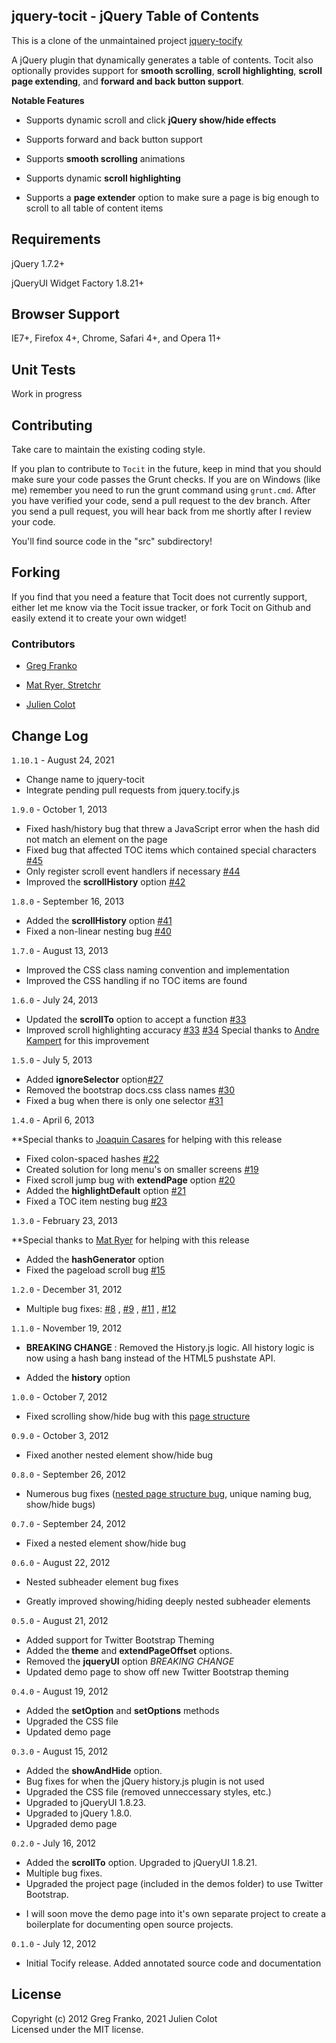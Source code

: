 jquery-tocit - jQuery Table of Contents
-------------------------------------------

This is a clone of the unmaintained project [jquery-tocify](https://github.com/gfranko/jquery.tocify.js)

A jQuery plugin that dynamically generates a table of contents. Tocit also optionally
provides support for **smooth scrolling**, **scroll highlighting**, **scroll page extending**, and **forward and back
button support**.


**Notable Features**

- Supports dynamic scroll and click **jQuery show/hide effects**

- Supports forward and back button support

- Supports **smooth scrolling** animations

- Supports dynamic **scroll highlighting**

- Supports a **page extender** option to make sure a page is big enough to scroll to all table of content items

## Requirements

jQuery 1.7.2+

jQueryUI Widget Factory 1.8.21+

## Browser Support

IE7+, Firefox 4+, Chrome, Safari 4+, and Opera 11+

## Unit Tests

Work in progress

## Contributing

Take care to maintain the existing coding style.

If you plan to contribute to `Tocit` in the future, keep in mind that you should make sure your code passes the Grunt
checks. If you are on Windows (like me) remember you need to run the grunt command using `grunt.cmd`.
After you have verified your code, send a pull request to the dev branch. After you send a pull request, you will
hear back from me shortly after I review your code.

You'll find source code in the "src" subdirectory!

## Forking

If you find that you need a feature that Tocit does not currently support, either let me know via the Tocit issue
tracker, or fork Tocit on Github and easily extend it to create your own widget!

### Contributors

* [Greg Franko](https://github.com/gfranko)

* [Mat Ryer, Stretchr](https://github.com/matryer)

* [Julien Colot](https://github.com/jcolot)

## Change Log

`1.10.1` - August 24, 2021

- Change name to jquery-tocit
- Integrate pending pull requests from jquery.tocify.js


`1.9.0` - October 1, 2013

- Fixed hash/history bug that threw a JavaScript error when the hash did not match an element on the page
- Fixed bug that affected TOC items which contained special
  characters [#45](https://github.com/gfranko/jquery.tocify.js/issues/45)
- Only register scroll event handlers if necessary [#44](https://github.com/gfranko/jquery.tocify.js/issues/44)
- Improved the **scrollHistory** option [#42](https://github.com/gfranko/jquery.tocify.js/issues/42)

`1.8.0` - September 16, 2013

- Added the **scrollHistory** option [#41](https://github.com/gfranko/jquery.tocify.js/issues/41)
- Fixed a non-linear nesting bug [#40](https://github.com/gfranko/jquery.tocify.js/issues/40)

`1.7.0` - August 13, 2013

- Improved the CSS class naming convention and implementation
- Improved the CSS handling if no TOC items are found

`1.6.0` - July 24, 2013

- Updated the **scrollTo**  option to accept a function [#33](https://github.com/gfranko/jquery.tocify.js/issues/33)
- Improved scroll highlighting
  accuracy [#33](https://github.com/gfranko/jquery.tocify.js/issues/33) [#34](https://github.com/gfranko/jquery.tocify.js/issues/34)
  Special thanks to [Andre Kampert](https://github.com/andrekampert) for this improvement

`1.5.0` - July 5, 2013

- Added **ignoreSelector**  option[#27](https://github.com/gfranko/jquery.tocify.js/issues/27)
- Removed the bootstrap docs.css class names [#30](https://github.com/gfranko/jquery.tocify.js/issues/30)
- Fixed a bug when there is only one selector [#31](https://github.com/gfranko/jquery.tocify.js/issues/31)

`1.4.0` - April 6, 2013

**Special thanks to [Joaquin Casares](https://github.com/joaquincasares) for helping with this release

- Fixed colon-spaced hashes [#22](https://github.com/gfranko/jquery.tocify.js/pull/22)
- Created solution for long menu's on smaller screens [#19](https://github.com/gfranko/jquery.tocify.js/issues/19)
- Fixed scroll jump bug with **extendPage** option [#20](https://github.com/gfranko/jquery.tocify.js/issues/20)
- Added the **highlightDefault** option [#21](https://github.com/gfranko/jquery.tocify.js/issues/21)
- Fixed a TOC item nesting bug [#23](https://github.com/gfranko/jquery.tocify.js/issues/23)

`1.3.0` - February 23, 2013

**Special thanks to [Mat Ryer](https://github.com/matryer) for helping with this release

- Added the **hashGenerator** option
- Fixed the pageload scroll bug [#15](https://github.com/gfranko/jquery.tocify.js/issues/15)

`1.2.0` - December 31, 2012

- Multiple bug fixes: [#8](https://github.com/gfranko/jquery.tocify.js/issues/8)
  , [#9](https://github.com/gfranko/jquery.tocify.js/issues/9)
  , [#11](https://github.com/gfranko/jquery.tocify.js/issues/11)
  , [#12](https://github.com/gfranko/jquery.tocify.js/issues/12)

`1.1.0` - November 19, 2012

- **BREAKING CHANGE** : Removed the History.js logic. All history logic is now using a hash bang instead of the HTML5
  pushstate API.

- Added the **history** option

`1.0.0` - October 7, 2012

- Fixed scrolling show/hide bug with this [page structure](https://github.com/gfranko/jquery.tocify.js/issues/6)

`0.9.0` - October 3, 2012

- Fixed another nested element show/hide bug

`0.8.0` - September 26, 2012

- Numerous bug fixes ([nested page structure bug](https://github.com/gfranko/jquery.tocify.js/issues/4), unique naming
  bug, show/hide bugs)

`0.7.0` - September 24, 2012

- Fixed a nested element show/hide bug

`0.6.0` - August 22, 2012

- Nested subheader element bug fixes

- Greatly improved showing/hiding deeply nested subheader elements

`0.5.0` - August 21, 2012

- Added support for Twitter Bootstrap Theming
- Added the **theme** and **extendPageOffset** options.
- Removed the **jqueryUI** option *BREAKING CHANGE*
- Updated demo page to show off new Twitter Bootstrap theming

`0.4.0` - August 19, 2012

- Added the **setOption** and **setOptions** methods
- Upgraded the CSS file
- Updated demo page

`0.3.0` - August 15, 2012

- Added the **showAndHide** option.
- Bug fixes for when the jQuery history.js plugin is not used
- Upgraded the CSS file (removed unneccessary styles, etc.)
- Upgraded to jQueryUI 1.8.23.
- Upgraded to jQuery 1.8.0.
- Upgraded demo page

`0.2.0` - July 16, 2012

- Added the **scrollTo** option. Upgraded to jQueryUI 1.8.21.
- Multiple bug fixes.
- Upgraded the project page (included in the demos folder) to use Twitter Bootstrap.

* I will soon move the demo page into it's own separate project to create a boilerplate for documenting open source
  projects.

`0.1.0` - July 12, 2012

- Initial Tocify release. Added annotated source code and documentation

## License

Copyright (c) 2012 Greg Franko, 2021 Julien Colot  
Licensed under the MIT license.
